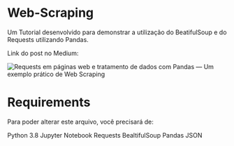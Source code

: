 # Web-Scraping
 
Um Tutorial desenvolvido para demonstrar a utilização do BeatifulSoup e do Requests utilizando Pandas.

Link do post no Medium:

![Requests em páginas web e tratamento de dados com Pandas — Um exemplo prático de Web Scraping](https://medium.com/ramones-py/requests-em-p%C3%A1ginas-web-e-tratamento-de-dados-com-pandas-um-exemplo-pr%C3%A1tico-de-web-scraping-c16315a7771b)

# Requirements
Para poder alterar este arquivo, você precisará de:

Python 3.8
Jupyter Notebook
Requests
BealtifulSoup
Pandas
JSON
